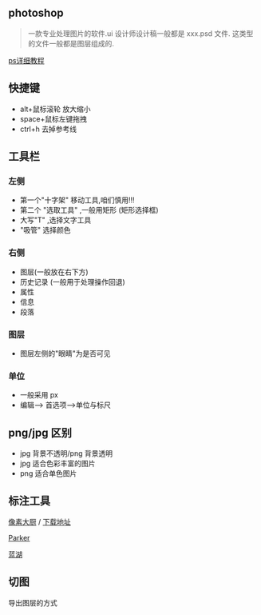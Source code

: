 ## photoshop

> 一款专业处理图片的软件.ui 设计师设计稿一般都是 xxx.psd 文件. 这类型的文件一般都是图层组成的.

[ps详细教程](https://www.bilibili.com/video/BV1BJ411H7Y1)

## 快捷键

-   alt+鼠标滚轮 放大缩小
-   space+鼠标左键拖拽
-   ctrl+h 去掉参考线

## 工具栏

### 左侧

-   第一个"十字架" 移动工具,咱们慎用!!!
-   第二个 "选取工具" ,一般用矩形 (矩形选择框)
-   大写"T" ,选择文字工具
-   "吸管" 选择颜色

### 右侧

-   图层(一般放在右下方)
-   历史记录 (一般用于处理操作回退)
-   属性
-   信息
-   段落

### 图层

-   图层左侧的"眼睛"为是否可见

### 单位

-   一般采用 px
-   编辑--> 首选项-->单位与标尺

## png/jpg 区别

-   jpg 背景不透明/png 背景透明
-   jpg 适合色彩丰富的图片
-   png 适合单色图片

## 标注工具
[像素大厨](https://jingyan.baidu.com/article/4ae03de3d3c9c03eff9e6bed.html) / [下载地址](https://www.fancynode.com.cn/pxcook)

[Parker](https://jingyan.baidu.com/article/c843ea0be162cd77931e4a8f.html)

[蓝湖](https://lanhuapp.com/app)

## 切图

导出图层的方式